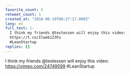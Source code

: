 ```yaml
---
favorite_count: 5
retweet_count: 1
created_at: "2018-06-19T08:27:17.000Z"
lang: en
full_text: |-
  I think my friends @testessen will enjoy this video:
  https://t.co/Ilweb1Z3Fu
  #LeanStartup
replies: []
---
```


I think my friends @testessen will enjoy this video:
<https://vimeo.com/24749599> #LeanStartup
